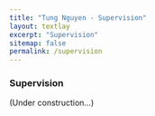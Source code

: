 ```yaml
---
title: "Tung Nguyen - Supervision"
layout: textlay
excerpt: "Supervision"
sitemap: false
permalink: /supervision
---
```


### Supervision
(Under construction...)
